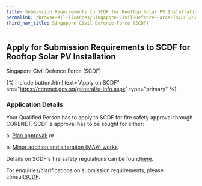```yaml
---
title: Submission Requirements to SCDF for Rooftop Solar PV Installation
permalink: /browse-all-licences/Singapore-Civil-Defence-Force-(SCDF)/Submission-Requirements-to-SCDF-for-Rooftop-Solar-PV-Installation
third_nav_title: Singapore Civil Defence Force (SCDF)
---
```


## Apply for Submission Requirements to SCDF for Rooftop Solar PV Installation

Singapore Civil Defence Force (SCDF)

{% include button.html text="Apply on SCDF" src="https://corenet.gov.sg/general/e-info.aspx" type="primary" %}

### Application Details

<p>Your Qualified Person has to apply to SCDF for fire safety approval through CORENET. SCDF's approval has to be sought for either:</p>
<p>a. <a href="https://www.scdf.gov.sg/home/fire-safety/plans-and-consultations/plan-approval" target="_blank" rel="noopener">Plan approval</a>; or</p>
<p>b. <a href="https://www.scdf.gov.sg/home/fire-safety/plans-and-consultations/minor-addition-alteration-works" target="_blank" rel="noopener">Minor addition and alteration (MAA) works</a>.</p>
<p>Details on SCDF's fire safety regulations can be found<a href="https://www.scdf.gov.sg/home/fire-safety/downloads/acts-codes-regulations" target="_blank" rel="noopener">here</a>.</p>
<p>For enquiries/clarifications on submission requirements, please consult<a href="https://www.scdf.gov.sg/home/fire-safety/plans-and-consultations/consultations" target="_blank" rel="noopener">SCDF</a>.</p>

